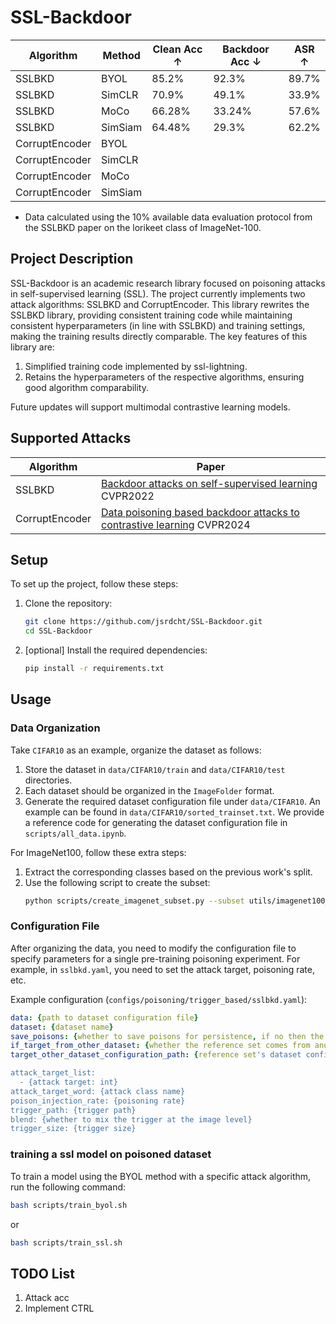 # SSL-Backdoor

| Algorithm       | Method | Clean Acc ↑ | Backdoor Acc ↓ | ASR ↑ |
|-----------------|--------|-------------|----------------|-------|
| SSLBKD          | BYOL   | 85.2%       | 92.3%          | 89.7% |
| SSLBKD          | SimCLR | 70.9%       | 49.1%          | 33.9% |
| SSLBKD          | MoCo   | 66.28%       | 33.24%          | 57.6% |
| SSLBKD          | SimSiam| 64.48%       | 29.3%          | 62.2% |
| CorruptEncoder  | BYOL   |             |                |       |
| CorruptEncoder  | SimCLR |             |                |       |
| CorruptEncoder  | MoCo   |             |                |       |
| CorruptEncoder  | SimSiam|             |                |       |

* Data calculated using the 10% available data evaluation protocol from the SSLBKD paper on the lorikeet class of ImageNet-100.

## Project Description
SSL-Backdoor is an academic research library focused on poisoning attacks in self-supervised learning (SSL). The project currently implements two attack algorithms: SSLBKD and CorruptEncoder. This library rewrites the SSLBKD library, providing consistent training code while maintaining consistent hyperparameters (in line with SSLBKD) and training settings, making the training results directly comparable. The key features of this library are:
1. Simplified training code implemented by ssl-lightning.
2. Retains the hyperparameters of the respective algorithms, ensuring good algorithm comparability.

Future updates will support multimodal contrastive learning models.

## Supported Attacks

| Algorithm       | Paper                                      |
|-----------------|--------------------------------------------------|
| SSLBKD          | [Backdoor attacks on self-supervised learning](https://doi.org/10.1109/CVPR52688.2022.01298)    CVPR2022 |
| CorruptEncoder  | [Data poisoning based backdoor attacks to contrastive learning](https://openaccess.thecvf.com/content/CVPR2024/html/Zhang_Data_Poisoning_based_Backdoor_Attacks_to_Contrastive_Learning_CVPR_2024_paper.html) CVPR2024|

## Setup
To set up the project, follow these steps:

1. Clone the repository:
    ```bash
    git clone https://github.com/jsrdcht/SSL-Backdoor.git
    cd SSL-Backdoor
    ```

2. [optional] Install the required dependencies:
    ```bash
    pip install -r requirements.txt
    ```

## Usage

### Data Organization
Take `CIFAR10` as an example, organize the dataset as follows:
1. Store the dataset in `data/CIFAR10/train` and `data/CIFAR10/test` directories.
2. Each dataset should be organized in the `ImageFolder` format.
3. Generate the required dataset configuration file under `data/CIFAR10`. An example can be found in `data/CIFAR10/sorted_trainset.txt`. We provide a reference code for generating the dataset configuration file in `scripts/all_data.ipynb`.

For ImageNet100, follow these extra steps:
1. Extract the corresponding classes based on the previous work's split.
2. Use the following script to create the subset:
    ```bash
    python scripts/create_imagenet_subset.py --subset utils/imagenet100_classes.txt --full_imagenet_path <path> --subset_imagenet_path <path>
    ```

### Configuration File
After organizing the data, you need to modify the configuration file to specify parameters for a single pre-training poisoning experiment. For example, in `sslbkd.yaml`, you need to set the attack target, poisoning rate, etc.

Example configuration (`configs/poisoning/trigger_based/sslbkd.yaml`):
```yaml
data: {path to dataset configuration file}
dataset: {dataset name}
save_poisons: {whether to save poisons for persistence, if no then the poisons will be save to data/tmp}
if_target_from_other_dataset: {whether the reference set comes from another dataset}
target_other_dataset_configuration_path: {reference set's dataset configuration file}

attack_target_list:
  - {attack target: int}
attack_target_word: {attack class name}
poison_injection_rate: {poisoning rate}
trigger_path: {trigger path}
blend: {whether to mix the trigger at the image level}
trigger_size: {trigger size}
```

### training a ssl model on poisoned dataset
To train a model using the BYOL method with a specific attack algorithm, run the following command:
```bash
bash scripts/train_byol.sh
```
or
```bash
bash scripts/train_ssl.sh
```

## TODO List
1. Attack acc
2. Implement CTRL

